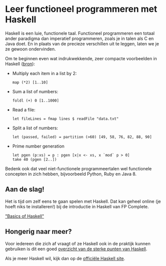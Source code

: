 # Leer functioneel programmeren met Haskell

Haskell is een luie, functionele taal. Functioneel programmeren een totaal
ander paradigma dan imperatief programmeren, zoals je in talen als C en Java
doet. En in plaats van de precieze verschillen uit te leggen, laten we je ze
gewoon ondervinden.

Om te beginnen even wat indrukwekkende, zeer compacte voorbeelden in Haskell
([bron](http://blog.fogus.me/2011/06/03/10-haskell-one-liners-to-impress-your-friends/)):

* Multiply each item in a list by 2:

      map (*2) [1..10]

* Sum a list of numbers:

      foldl (+) 0 [1..1000]

* Read a file:

      let fileLines = fmap lines $ readFile "data.txt"

* Split a list of numbers:

      let (passed, failed) = partition (>60) [49, 58, 76, 82, 88, 90]

* Prime number generation

      let pgen (p:xs) = p : pgen [x|x <- xs, x `mod` p > 0]
      take 40 (pgen [2..])

Bedenk ook dat veel niet-functionele programmeertalen wel functionele concepten
in zich hebben, bijvoorbeeld Python, Ruby en Java 8.


## Aan de slag!

Het is tijd om zelf eens te gaan spelen met Haskell. Dat kan geheel online (je
hoeft niks te installeren!) bij de introductie in Haskell van FP Complete. 

["Basics of Haskell"](https://www.fpcomplete.com/school/basics-of-haskell) 

## Hongerig naar meer?

Voor iedereen die zich af vraagt of ze Haskell ook in de praktijk kunnen
gebruiken is dit een goed [overzicht van de sterke punten van
Haskell](http://amtal.github.io/2011/08/25/why-haskell-is-kinda-cool.html).

Als je meer Haskell wil, kijk dan op de [officiële Haskell
site](http://www.haskell.org/haskellwiki/Haskell).

